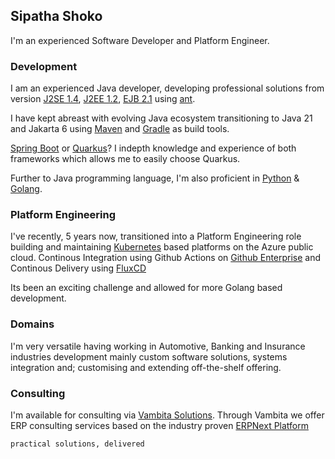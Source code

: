 ## Sipatha Shoko

I'm an experienced Software Developer and Platform Engineer.

### Development

I am an experienced Java developer, developing professional solutions from version [J2SE 1.4](https://jcp.org/en/jsr/detail?id=59), [J2EE 1.2](https://jcp.org/en/jsr/detail?id=53), [EJB 2.1](https://www.jcp.org/en/jsr/detail?id=153) using [ant](https://github.com/apache/ant).

I have kept abreast with evolving Java ecosystem transitioning to Java 21 and Jakarta 6 using [Maven](https://github.com/apache/maven) and [Gradle](https://github.com/gradle/gradle) as build tools.

[Spring Boot](https://github.com/spring-projects/spring-boot) or [Quarkus](https://github.com/quarkusio/quarkus)? I indepth knowledge and experience of both frameworks which allows me to easily choose Quarkus.

Further to Java programming language, I'm also proficient in [Python](https://github.com/python/cpython) & [Golang](https://github.com/golang/go).

### Platform Engineering

I've recently, 5 years now, transitioned into a Platform Engineering role building and maintaining [Kubernetes](https://github.com/kubernetes/kubernetes) based platforms on the Azure public cloud. Continous Integration using Github Actions on [Github Enterprise](https://github.com/enterprise) and Continous Delivery using [FluxCD](https://fluxcd.io/flux/get-started/)

Its been an exciting challenge and allowed for more Golang based development.

### Domains

I'm very versatile having working in Automotive, Banking and Insurance industries development mainly custom software solutions, systems integration and; customising and extending off-the-shelf offering.

### Consulting

I'm available for consulting via [Vambita Solutions](https://github.com/vambita). Through Vambita we offer ERP consulting services based on the industry proven [ERPNext Platform](https://github.com/frappe/erpnext)

`practical solutions, delivered`
